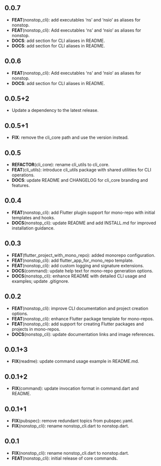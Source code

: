 ## 0.0.7

 - **FEAT**(nonstop_cli): add executables ‘ns’ and ‘nsio’ as aliases for nonstop.
 - **FEAT**(nonstop_cli): Add executables ‘ns’ and ‘nsio’ as aliases for nonstop.
 - **DOCS**: add section for CLI aliases in README.
 - **DOCS**: add section for CLI aliases in README.

## 0.0.6

 - **FEAT**(nonstop_cli): Add executables ‘ns’ and ‘nsio’ as aliases for nonstop.
 - **DOCS**: add section for CLI aliases in README.

## 0.0.5+2

 - Update a dependency to the latest release.

## 0.0.5+1

 - **FIX**: remove the cli_core path and use the version instead.

## 0.0.5

 - **REFACTOR**(cli_core): rename cli_utils to cli_core.
 - **FEAT**(cli_utils): introduce cli_utils package with shared utilities for CLI operations.
 - **DOCS**: update README and CHANGELOG for cli_core branding and features.

## 0.0.4

 - **FEAT**(nonstop_cli): add Flutter plugin support for mono-repo with initial templates and hooks.
 - **DOCS**(nonstop_cli): update README and add INSTALL.md for improved installation guidance.

## 0.0.3

 - **FEAT**(flutter_project_with_mono_repo): added monorepo configuration.
 - **FEAT**(nonstop_cli): add flutter_app_for_mono_repo template.
 - **FEAT**(nonstop_cli): add custom logging and signature extensions.
 - **DOCS**(command): update help text for mono-repo generation options.
 - **DOCS**(nonstop_cli): enhance README with detailed CLI usage and examples; update .gitignore.

## 0.0.2

 - **FEAT**(nonstop_cli): improve CLI documentation and project creation options.
 - **FEAT**(nonstop_cli): enhance Flutter package template for mono-repos.
 - **FEAT**(nonstop_cli): add support for creating Flutter packages and projects in mono-repos.
 - **DOCS**(nonstop_cli): update documentation links and image references.

## 0.0.1+3

 - **FIX**(readme): update command usage example in README.md.

## 0.0.1+2

 - **FIX**(command): update invocation format in command.dart and README.

## 0.0.1+1

 - **FIX**(pubspec): remove redundant topics from pubspec.yaml.
 - **FIX**(nonstop_cli): rename nonstop_cli.dart to nonstop.dart.

## 0.0.1

 - **FIX**(nonstop_cli): rename nonstop_cli.dart to nonstop.dart.
 - **FEAT**(nonstop_cli): initial release of core commands.

